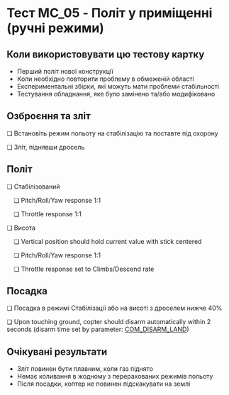 # Тест MC_05 - Політ у приміщенні (ручні режими)

## Коли використовувати цю тестову картку

- Перший політ нової конструкції
- Коли необхідно повторити проблему в обмеженій області
- Експериментальні збірки, які можуть мати проблеми стабільності
- Тестування обладнання, яке було замінено та/або модифіковано

## Озброєння та зліт

❏ Встановіть режим польоту на стабілізацію та поставте під охорону

❏ Зліт, піднявши дросель

## Політ

❏ Стабілізований

&nbsp;&nbsp;&nbsp;&nbsp;❏ Pitch/Roll/Yaw response 1:1

&nbsp;&nbsp;&nbsp;&nbsp;❏ Throttle response 1:1

❏ Висота

&nbsp;&nbsp;&nbsp;&nbsp;❏ Vertical position should hold current value with stick centered

&nbsp;&nbsp;&nbsp;&nbsp;❏ Pitch/Roll/Yaw response 1:1

&nbsp;&nbsp;&nbsp;&nbsp;❏ Throttle response set to Climbs/Descend rate

## Посадка

❏ Посадка в режимі Стабілізації або на висоті з дроселем нижче 40%

❏ Upon touching ground, copter should disarm automatically within 2 seconds (disarm time set by parameter: [COM_DISARM_LAND](../advanced_config/parameter_reference.md#COM_DISARM_LAND))

## Очікувані результати

- Зліт повинен бути плавним, коли газ піднято
- Немає коливання в жодному з перерахованих режимів польоту
- Після посадки, коптер не повинен підскакувати на землі
